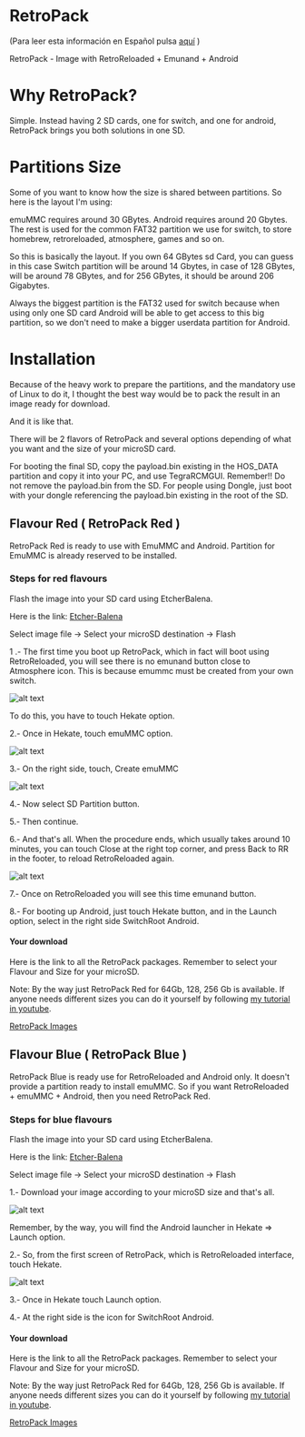 # RetroPack

(Para leer esta información en Español pulsa [aquí](readme_es.md) )

RetroPack - Image with RetroReloaded + Emunand + Android

# Why RetroPack?

Simple. Instead having 2 SD cards, one for switch, and one for android, RetroPack brings you both solutions in one SD.

# Partitions Size

Some of you want to know how the size is shared between partitions. So here is the layout I'm using:

emuMMC requires around 30 GBytes.
Android requires around 20 Gbytes.
The rest is used for the common FAT32 partition we use for switch, to store homebrew, retroreloaded, atmosphere, games and so on.

So this is basically the layout. If you own 64 GBytes sd Card, you can guess in this case Switch partition will be around 14 Gbytes, in case of 128 GBytes, will be around 78 GBytes, and for 256 GBytes, it should be around 206 Gigabytes.

Always the biggest partition is the FAT32 used for switch because when using only one SD card Android will be able to get access to this big partition, so we don't need to make a bigger userdata partition for Android.

# Installation

Because of the heavy work to prepare the partitions, and the mandatory use of Linux to do it, I thought the best way would be to pack the result in an image ready for download.

And it is like that.

There will be 2 flavors of RetroPack and several options depending of what you want and the size of your microSD card.

For booting the final SD, copy the payload.bin existing in the HOS_DATA partition and copy it into your PC, and use TegraRCMGUI. Remember!! Do not remove the payload.bin from the SD.
For people using Dongle, just boot with your dongle referencing the payload.bin existing in the root of the SD.

## Flavour Red ( RetroPack Red )

RetroPack Red is ready to use with EmuMMC and Android. Partition for EmuMMC is already reserved to be installed.

### Steps for red flavours

Flash the image into your SD card using EtcherBalena.

Here is the link: [Etcher-Balena](https://www.balena.io/etcher/)

Select image file -> Select your microSD destination -> Flash

1 .- The first time you boot up RetroPack, which in fact will boot using RetroReloaded, you will see there is no emunand button close to Atmosphere icon. This is because emummc must be created from your own switch.

![alt text](rr_boot_v2_noemu.png)

To do this, you have to touch Hekate option.

2.- Once in Hekate, touch emuMMC option.

![alt text](hekate1.png)

3.- On the right side, touch, Create emuMMC

![alt text](hekate2.png)

4.- Now select SD Partition button.

5.- Then continue.

6.- And that's all. When the procedure ends, which usually takes around 10 minutes, you can touch Close at the right top corner, and press Back to RR in the footer, to reload RetroReloaded again.

![alt text](rr_boot_v2.jpg)

7.- Once on RetroReloaded you will see this time emunand button.

8.- For booting up Android, just touch Hekate button, and in the Launch option, select in the right side SwitchRoot Android.

#### Your download

Here is the link to all the RetroPack packages. Remember to select your Flavour and Size for your microSD.

Note: By the way just RetroPack Red for 64Gb, 128, 256 Gb is available. If anyone needs different sizes you can do it yourself by following [my tutorial in youtube](https://www.youtube.com/watch?v=Ovm9HHtXesc). 

[RetroPack Images](https://mega.nz/#F!TvYyGS5D!4CRLomt3FVgD2c4UvcB_fQ)

## Flavour Blue ( RetroPack Blue )

RetroPack Blue is ready use for RetroReloaded and Android only. It doesn't provide a partition ready to install emuMMC. So if you want RetroReloaded + emuMMC + Android, then you need RetroPack Red.

### Steps for blue flavours

Flash the image into your SD card using EtcherBalena.

Here is the link: [Etcher-Balena](https://www.balena.io/etcher/)

Select image file -> Select your microSD destination -> Flash

1.- Download your image according to your microSD size and that's all.

![alt text](rr_boot_v2_noemu.png)

Remember, by the way, you will find the Android launcher in Hekate => Launch option.

2.- So, from the first screen of RetroPack, which is RetroReloaded interface, touch Hekate.

![alt text](hekate1.png)

3.- Once in Hekate touch Launch option.

4.- At the right side is the icon for SwitchRoot Android.

#### Your download

Here is the link to all the RetroPack packages. Remember to select your Flavour and Size for your microSD.

Note: By the way just RetroPack Red for 64Gb, 128, 256 Gb is available. If anyone needs different sizes you can do it yourself by following [my tutorial in youtube](https://www.youtube.com/watch?v=Ovm9HHtXesc). 

[RetroPack Images](https://mega.nz/#F!TvYyGS5D!4CRLomt3FVgD2c4UvcB_fQ)


